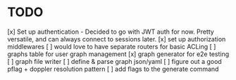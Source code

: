 # TODO

[x] Set up authentication
    - Decided to go with JWT auth for now. Pretty versatile, and can always connect to sessions later.
[x] set up authorization middlewares
    [ ] would love to have separate routers for basic ACLing
[ ] graphs table for user graph management
[x] graph generator for e2e testing
[ ] graph file writer
[ ] define & parse graph json/yaml
[ ] figure out a good pflag + doppler resolution pattern
[ ] add flags to the generate command